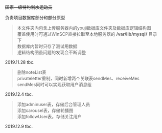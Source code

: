 ~~国家一级特约划水运动员~~

负责项目数据库部分和部分原型
>本文件夹内包含上传服务器内的youji数据库文件夹及数据库逻辑结构图  
>覆盖使用时可通过WinSCP直接拉取至本地服务器的 **/var/lib/mysql/** 目录下  
>数据库内暂时只存了测试用数据  
>逻辑结构图虽问题的发现会不断调整

2019.11.28 tbc.  

>删除noteList表  
>privateletter重制，同时新增两个关联表sendMes、receiveMes  
>sendMes同时可以实现获取用户消息组  

2019.12.4 tbc.

>添加adminuser表，存储后台管理人员  
>添加carousel表，存储轮播图  
>添加followUser表，存储关注用户  

2019.12.9 tbc.
